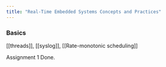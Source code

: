 ```yaml
---
title: "Real-Time Embedded Systems Concepts and Practices"
---
```


### Basics

[[threads]],  [[syslog]], [[Rate-monotonic scheduling]]

Assignment 1 Done.